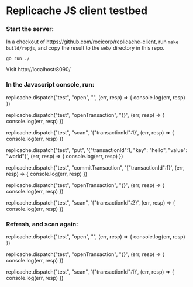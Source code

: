 # Replicache JS client testbed


### Start the server:

In a checkout of https://github.com/rocicorp/replicache-client, run `make build/repjs`, and copy the result to the `web/` directory in this repo.

`go run ./`

Visit http://localhost:8090/

### In the Javascript console, run:

replicache.dispatch("test", "open", "", (err, resp) => { console.log(err, resp) })

replicache.dispatch("test", "openTransaction", "{}", (err, resp) => { console.log(err, resp) })

replicache.dispatch("test", "scan", '{"transactionId":1}', (err, resp) => { console.log(err, resp) })

replicache.dispatch("test", "put", '{"transactionId":1, "key": "hello", "value": "world"}', (err, resp) => { console.log(err, resp) })

replicache.dispatch("test", "commitTransaction", '{"transactionId":1}', (err, resp) => { console.log(err, resp) })

replicache.dispatch("test", "openTransaction", "{}", (err, resp) => { console.log(err, resp) })

replicache.dispatch("test", "scan", '{"transactionId":2}', (err, resp) => { console.log(err, resp) })

### Refresh, and scan again:

replicache.dispatch("test", "open", "", (err, resp) => { console.log(err, resp) })

replicache.dispatch("test", "openTransaction", "{}", (err, resp) => { console.log(err, resp) })

replicache.dispatch("test", "scan", '{"transactionId":1}', (err, resp) => { console.log(err, resp) })
